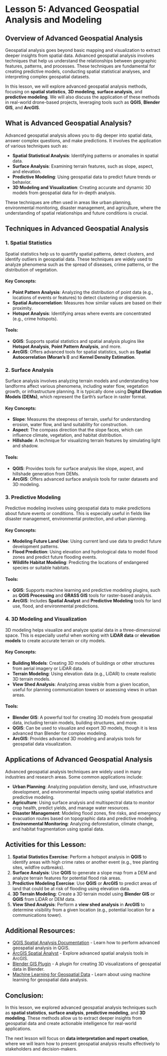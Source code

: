 # Lesson 5: Advanced Geospatial Analysis and Modeling

## Overview of Advanced Geospatial Analysis

Geospatial analysis goes beyond basic mapping and visualization to extract deeper insights from spatial data. Advanced geospatial analysis involves techniques that help us understand the relationships between geographic features, patterns, and processes. These techniques are fundamental for creating predictive models, conducting spatial statistical analyses, and interpreting complex geospatial datasets.

In this lesson, we will explore advanced geospatial analysis methods, focusing on **spatial statistics**, **3D modeling**, **surface analysis**, and **predictive modeling**. We will also discuss the application of these methods in real-world drone-based projects, leveraging tools such as **QGIS**, **Blender GIS**, and **ArcGIS**.

## What is Advanced Geospatial Analysis?

Advanced geospatial analysis allows you to dig deeper into spatial data, answer complex questions, and make predictions. It involves the application of various techniques such as:

- **Spatial Statistical Analysis**: Identifying patterns or anomalies in spatial data.
- **Surface Analysis**: Examining terrain features, such as slope, aspect, and elevation.
- **Predictive Modeling**: Using geospatial data to predict future trends or behavior.
- **3D Modeling and Visualization**: Creating accurate and dynamic 3D models from geospatial data for in-depth analysis.

These techniques are often used in areas like urban planning, environmental monitoring, disaster management, and agriculture, where the understanding of spatial relationships and future conditions is crucial.

## Techniques in Advanced Geospatial Analysis

### 1. **Spatial Statistics**
Spatial statistics help us to quantify spatial patterns, detect clusters, and identify outliers in geospatial data. These techniques are widely used to analyze phenomena such as the spread of diseases, crime patterns, or the distribution of vegetation.

#### Key Concepts:
- **Point Pattern Analysis**: Analyzing the distribution of point data (e.g., locations of events or features) to detect clustering or dispersion.
- **Spatial Autocorrelation**: Measures how similar values are based on their proximity.
- **Hotspot Analysis**: Identifying areas where events are concentrated (e.g., crime hotspots).

#### Tools:
- **QGIS**: Supports spatial statistics and spatial analysis plugins like **Hotspot Analysis**, **Point Pattern Analysis**, and more.
- **ArcGIS**: Offers advanced tools for spatial statistics, such as **Spatial Autocorrelation (Moran’s I)** and **Kernel Density Estimation**.

### 2. **Surface Analysis**
Surface analysis involves analyzing terrain models and understanding how landforms affect various phenomena, including water flow, vegetation growth, or infrastructure planning. It is typically done using **Digital Elevation Models (DEMs)**, which represent the Earth’s surface in raster format.

#### Key Concepts:
- **Slope**: Measures the steepness of terrain, useful for understanding erosion, water flow, and land suitability for construction.
- **Aspect**: The compass direction that the slope faces, which can influence climate, vegetation, and habitat distribution.
- **Hillshade**: A technique for visualizing terrain features by simulating light and shadow.

#### Tools:
- **QGIS**: Provides tools for surface analysis like slope, aspect, and hillshade generation from DEMs.
- **ArcGIS**: Offers advanced surface analysis tools for raster datasets and 3D modeling.

### 3. **Predictive Modeling**
Predictive modeling involves using geospatial data to make predictions about future events or conditions. This is especially useful in fields like disaster management, environmental protection, and urban planning.

#### Key Concepts:
- **Modeling Future Land Use**: Using current land use data to predict future development patterns.
- **Flood Prediction**: Using elevation and hydrological data to model flood zones and predict future flooding events.
- **Wildlife Habitat Modeling**: Predicting the locations of endangered species or suitable habitats.

#### Tools:
- **QGIS**: Supports machine learning and predictive modeling plugins, such as **QGIS Processing** and **GRASS GIS** tools for raster-based analysis.
- **ArcGIS**: Includes **Spatial Analyst** and **Predictive Modeling** tools for land use, flood, and environmental predictions.

### 4. **3D Modeling and Visualization**
3D modeling helps visualize and analyze spatial data in a three-dimensional space. This is especially useful when working with **LiDAR data** or **elevation models** to create accurate terrain or city models.

#### Key Concepts:
- **Building Models**: Creating 3D models of buildings or other structures from aerial imagery or LiDAR data.
- **Terrain Modeling**: Using elevation data (e.g., LiDAR) to create realistic 3D terrain models.
- **View Shed Analysis**: Analyzing areas visible from a given location, useful for planning communication towers or assessing views in urban areas.

#### Tools:
- **Blender GIS**: A powerful tool for creating 3D models from geospatial data, including terrain models, building structures, and more.
- **QGIS**: Can be used to visualize and export 3D models, though it is less advanced than Blender for complex modeling.
- **ArcGIS**: Provides advanced 3D modeling and analysis tools for geospatial data visualization.

## Applications of Advanced Geospatial Analysis

Advanced geospatial analysis techniques are widely used in many industries and research areas. Some common applications include:

- **Urban Planning**: Analyzing population density, land use, infrastructure development, and environmental impacts using spatial statistics and predictive modeling.
- **Agriculture**: Using surface analysis and multispectral data to monitor crop health, predict yields, and manage water resources.
- **Disaster Management**: Modeling flood zones, fire risks, and emergency evacuation routes based on topographic data and predictive modeling.
- **Environmental Monitoring**: Analyzing deforestation, climate change, and habitat fragmentation using spatial data.

## Activities for this Lesson:

1. **Spatial Statistics Exercise**: Perform a hotspot analysis in **QGIS** to identify areas with high crime rates or another event (e.g., tree planting sites, wildfire outbreaks).
2. **Surface Analysis**: Use **QGIS** to generate a slope map from a DEM and analyze terrain features for potential flood risk areas.
3. **Predictive Modeling Exercise**: Use **QGIS** or **ArcGIS** to predict areas of land that could be at risk of flooding using elevation data.
4. **3D Terrain Modeling**: Create a 3D terrain model using **Blender GIS** or **QGIS** from LiDAR or DEM data.
5. **View Shed Analysis**: Perform a **view shed analysis** in **ArcGIS** to determine visibility from a given location (e.g., potential location for a communications tower).

## Additional Resources:
- [QGIS Spatial Analysis Documentation](https://www.qgis.org/en/docs/index.html) - Learn how to perform advanced geospatial analysis in QGIS.
- [ArcGIS Spatial Analyst](https://www.esri.com/en-us/arcgis/products/arcgis-spatial-analyst) - Explore advanced spatial analysis tools in ArcGIS.
- [Blender GIS Plugin](https://github.com/domlysz/BlenderGIS) - A plugin for creating 3D visualizations of geospatial data in Blender.
- [Machine Learning for Geospatial Data](https://www.esri.com/en-us/arcgis/solutions/machine-learning-for-geospatial-data) - Learn about using machine learning for geospatial data analysis.

## Conclusion:
In this lesson, we explored advanced geospatial analysis techniques such as **spatial statistics**, **surface analysis**, **predictive modeling**, and **3D modeling**. These methods allow us to extract deeper insights from geospatial data and create actionable intelligence for real-world applications.

The next lesson will focus on **data interpretation and report creation**, where we will learn how to present geospatial analysis results effectively to stakeholders and decision-makers.
